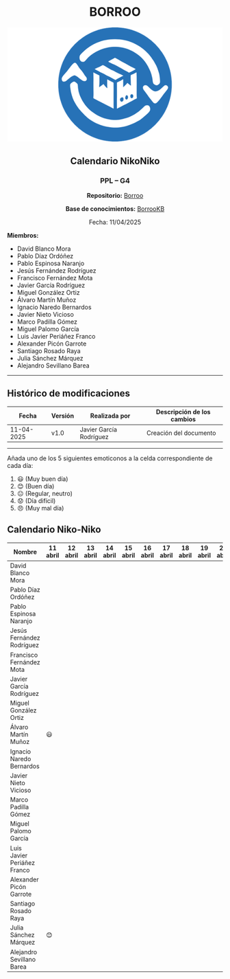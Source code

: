 <div align=center>

# BORROO

![](../imagenes/borrooLogo.png)

## Calendario NikoNiko

### PPL – G4

**Repositorio:** [Borroo](https://github.com/ISPP-2425-G4/borroo)

**Base de conocimientos:** [BorrooKB](https://borrookb.netlify.app/)

Fecha: 11/04/2025

</div>

**Miembros:**

- David Blanco Mora
- Pablo Díaz Ordóñez
- Pablo Espinosa Naranjo
- Jesús Fernández Rodríguez
- Francisco Fernández Mota
- Javier García Rodríguez
- Miguel González Ortiz
- Álvaro Martín Muñoz
- Ignacio Naredo Bernardos
- Javier Nieto Vicioso
- Marco Padilla Gómez
- Miguel Palomo García
- Luis Javier Periáñez Franco
- Alexander Picón Garrote
- Santiago Rosado Raya
- Julia Sánchez Márquez
- Alejandro Sevillano Barea

---

## **Histórico de modificaciones**

| Fecha      | Versión | Realizada por           | Descripción de los cambios |
| ---------- | ------- | ----------------------- | -------------------------- |
| 11-04-2025 | v1.0    | Javier García Rodríguez | Creación del documento     |

---

Añada uno de los 5 siguientes emoticonos a la celda correspondiente de cada día:

1. :smiley: (Muy buen día)
2. :blush: (Buen día)
3. :neutral_face: (Regular, neutro)
4. :worried: (Día difícil)
5. :angry: (Muy mal día)

## Calendario Niko-Niko

| Nombre                      | 11 abril | 12 abril | 13 abril | 14 abril | 15 abril | 16 abril | 17 abril | 18 abril | 19 abril | 20 abril | 21 abril | 22 abril | 23 abril | 24 abril | 25 abril | 26 abril | 27 abril | 28 abril | 29 abril | 30 abril | 1 mayo |
|-----------------------------|----------|----------|----------|----------|----------|----------|----------|----------|----------|----------|----------|----------|----------|----------|----------|----------|----------|----------|----------|----------|--------|
| David Blanco Mora           |          |          |          |          |          |          |          |          |          |          |          |          |  :smiley:|          |          |          |:smiley:|          | :smiley:|:neutral_face:|:neutral_face:|
| Pablo Díaz Ordóñez          |          |          |          |          |          |          |          |          |          |          |     :blush:     |     :worried:      |         |      :blush:     |         |      :blush:    |          |          |    :neutral_face:       |         |        |
| Pablo Espinosa Naranjo      |          |          |          |          |          |          |          |          |          |          |          |          |          |          |          |          |          |          |          |          |        |
| Jesús Fernández Rodríguez   |          |          |          |          |          |          |          |          |          |          |          |          |          |          |          |          |          |          |          |          |        |
| Francisco Fernández Mota    |          |          |          |          |          |          |          |          |          |          |          |          |          |   :neutral_face:       |          |          |          |          |   :angry:       |          |        |
| Javier García Rodríguez     |          |          |          |          |          |          |          |          |          |          |          |          |          |          |          |          |          |          |          |          |        |
| Miguel González Ortiz       |          |          |          |          |          |          |          |          |          |          |          |          | :blush: | :blush: | :blush: | :smiley: | :blush: |          | :neutral_face: |          | :neutral_face: |
| Álvaro Martín Muñoz         |    :smiley:      |          |          |          |          |          |          |          |          |          |          |     :blush:     |          |     :smiley:     |      :blush:      |          |          |          |          |      :smiley:         |     :smiley:   |
| Ignacio Naredo Bernardos    |          |          |          |          |          |          |          |          |          |          |          |          |          |          |          |          |          |          |          |          |        |
| Javier Nieto Vicioso        |          |          |          |          |          |          |          |          |          |          |          |          |          |  :blush:  | :smiley:  |          |          |          |   :blush:   |  :blush:   |        |
| Marco Padilla Gómez         |          |          |          |          |          |          |          |          |          |          |          |          |          |          |          |          |          |          |          |          |        |
| Miguel Palomo García        |          |          |          |          |          |          |          |          |          |          |          |          |          |          |          |          |          |          |          |          |        |
| Luis Javier Periáñez Franco |          |          |          |          |          |          |          |          |          |          |          |          |          |          |          |          |          |          |   :blush:       |    :blush:      |    :blush:    |
| Alexander Picón Garrote     |          |          |          |          |          |          |          |          |          |          |          |          |          |          |          |          |          |          |          |          |        |
| Santiago Rosado Raya        |          |          |          |          |          |          |          |          |          |          |          |          |          |          |          |          |          |          |          |          |        |
| Julia Sánchez Márquez       |:blush:   |          |          |          |          |          |          |          |          |          |          |          |          |          |:blush:   |:smiley:  |          |          | :smiley: |:smiley:  |:smiley:|
| Alejandro Sevillano Barea   |          |          |          |          |          |          |          |          |          |          |          |          |          |          |          |          |          |          |          |          |        |
